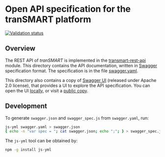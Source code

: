 # Open API specification for the tranSMART platform
[![Validation status](http://online.swagger.io/validator?url=https://raw.githubusercontent.com/thehyve/transmart-upgrade/master/open-api/swagger.json)](http://online.swagger.io/validator/debug?url=https://raw.githubusercontent.com/thehyve/transmart-upgrade/master/open-api/swagger.json)

## Overview

The REST API of _tranSMART_ is implemented in the [transmart-rest-api](../transmart-rest-api) module.
This directory contains the API documentation, written in [Swagger]((https://swagger.io/)) specification format.
The specification is in the file [swagger.yaml](swagger.yaml).

This directory also contains a copy of [Swagger UI](https://github.com/swagger-api/swagger-ui)
(released under Apache 2.0 license), that provides a UI to explore the API specification.
You can open the UI [locally](index.html), or visit a
[public copy](http://transmart-pro-test.thehyve.net/open-api).



## Development

To generate `swagger.json` and `swagger_spec.js` from `swagger.yaml`, run:
```bash
js-yml swagger.yaml > swagger.json
{ echo -n "var spec = "; cat swagger.json; echo ";"; } > swagger_spec.js
```

The `js-yml` tool can be obtained by:

```bash
npm -g install js-yml
```
